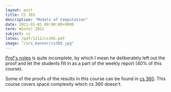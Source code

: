 ```yaml
---
layout: post
title: CS 365
description: "Models of Computation"
date: 2021-01-01 00:00:00+0000
term: Winter 2021
subject: cs
latex: /pdf/1211/cs365.pdf
image: "/crs_banner/cs365.jpg"
---
```

[Prof's notes](https://cs.uwaterloo.ca/~eblais/cs365/) is quite incomplete,
by which I mean he deliberately left out the proof and let the students fill in
as a part of the weekly report (40% of this course).

Some of the proofs of the results in this course can be found in [cs 360](/cs360). This course covers   space complexity which cs 360 doesn't.
